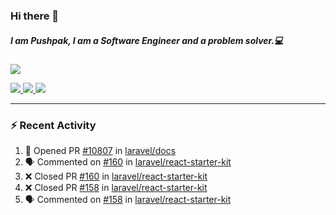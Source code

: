 ### Hi there 👋

##### I am Pushpak, I am a Software Engineer and a problem solver.💻

<a href='https://twitter.com/pushpak1300'><a href="https://pushpak1300.me/" target="_blank">
  <img src="https://img.shields.io/badge/website-%23E34F26.svg?&style=for-the-badge" />
</a> 
 
 <a href="https://twitter.com/pushpak1300" target="_blank">
  <img src="https://img.shields.io/badge/twitter-%231DA1F2.svg?&style=for-the-badge&logo=twitter&logoColor=white" />
</a> 

<a href="https://www.linkedin.com/in/pushpak-c-286b17b1/" target="_blank">
  <img src="https://img.shields.io/badge/linkedin-%230077B5.svg?&style=for-the-badge&logo=linkedin&logoColor=white" />
</a> 

<a href="https://dev.to/pushpak1300/" target="_blank">
  <img src="http://img.shields.io/badge/dev.to-gray?style=for-the-badge&logo=dev.to&?logoColor=white?logoWidth=100?label=" />
</a> 


</p>

---

### ⚡ Recent Activity

<!--START_SECTION:activity-->
1. 💪 Opened PR [#10807](https://github.com/laravel/docs/pull/10807) in [laravel/docs](https://github.com/laravel/docs)
2. 🗣 Commented on [#160](https://github.com/laravel/react-starter-kit/pull/160#issuecomment-3270075018) in [laravel/react-starter-kit](https://github.com/laravel/react-starter-kit)
3. ❌ Closed PR [#160](https://github.com/laravel/react-starter-kit/pull/160) in [laravel/react-starter-kit](https://github.com/laravel/react-starter-kit)
4. ❌ Closed PR [#158](https://github.com/laravel/react-starter-kit/pull/158) in [laravel/react-starter-kit](https://github.com/laravel/react-starter-kit)
5. 🗣 Commented on [#158](https://github.com/laravel/react-starter-kit/pull/158#issuecomment-3259400816) in [laravel/react-starter-kit](https://github.com/laravel/react-starter-kit)
<!--END_SECTION:activity-->
